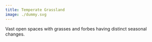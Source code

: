 ```yaml
---
title: Temperate Grassland
image: ./dummy.svg
---
```


Vast open spaces with grasses and forbes having distinct seasonal changes.
